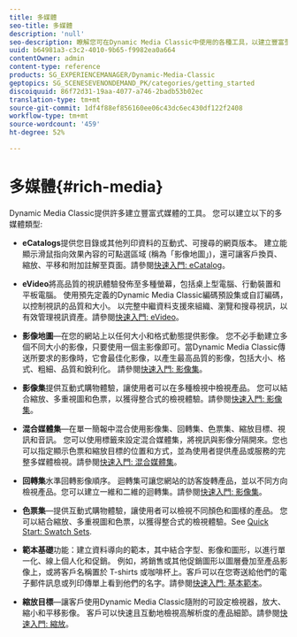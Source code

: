 ```yaml
---
title: 多媒體
seo-title: 多媒體
description: 'null'
seo-description: 瞭解您可在Dynamic Media Classic中使用的各種工具，以建立豐富型媒體。
uuid: b64981a3-c3c2-4010-9b65-f9982ea0a664
contentOwner: admin
content-type: reference
products: SG_EXPERIENCEMANAGER/Dynamic-Media-Classic
geptopics: SG_SCENESEVENONDEMAND_PK/categories/getting_started
discoiquuid: 86f72d31-19aa-4077-a746-2badb53b02ec
translation-type: tm+mt
source-git-commit: 1df4f88ef856160ee06c43dc6ec430df122f2408
workflow-type: tm+mt
source-wordcount: '459'
ht-degree: 52%

---
```



# 多媒體{#rich-media}

Dynamic Media Classic提供許多建立豐富式媒體的工具。 您可以建立以下的多媒體類型:

* **eCatalogs**&#x200B;提供您目錄或其他列印資料的互動式、可搜尋的網頁版本。 建立能顯示滑鼠指向效果內容的可點選區域 (稱為「影像地圖」)，還可讓客戶換頁、縮放、平移和附加註解至頁面。請參閱[快速入門: eCatalog](/help/quick-start-ecatalog.md)。

* **eVideo**&#x200B;將高品質的視訊體驗發佈至多種螢幕，包括桌上型電腦、行動裝置和平板電腦。 使用預先定義的Dynamic Media Classic編碼預設集或自訂編碼，以控制視訊的品質和大小。 以完整中繼資料支援來組織、瀏覽和搜尋視訊，以有效管理視訊資產。請參閱[快速入門: eVideo](/help/quick-start-video.md)。

* **影像地圖**—在您的網站上以任何大小和格式動態提供影像。 您不必手動建立多個不同大小的影像，只要使用一個主影像即可。當Dynamic Media Classic傳送所要求的影像時，它會最佳化影像，以產生最高品質的影像，包括大小、格式、粗細、品質和銳利化。 請參閱[快速入門: 影像集](/help/quick-start-image-sizing.md)。

* **影像集**&#x200B;提供互動式購物體驗，讓使用者可以在多種檢視中檢視產品。 您可以結合縮放、多重視圖和色票，以獲得整合式的檢視體驗。請參閱[快速入門: 影像集](/help/quick-start-image-sets.md)。

* **混合媒體集**—在單一簡報中混合使用影像集、回轉集、色票集、縮放目標、視訊和音訊。 您可以使用標籤來設定混合媒體集，將視訊與影像分隔開來。您也可以指定顯示色票和縮放目標的位置和方式，並為使用者提供產品或服務的完整多媒體檢視。請參閱[快速入門: 混合媒體集](/help/quick-start-mixed-media-sets.md)。

* **回轉集**&#x200B;水準回轉影像順序。 迴轉集可讓您網站的訪客旋轉產品，並以不同方向檢視產品。您可以建立一維和二維的迴轉集。請參閱[快速入門: 影像集](/help/quick-start-spin-sets.md)。

* **色票集**—提供互動式購物體驗，讓使用者可以檢視不同顏色和圖樣的產品。 您可以結合縮放、多重視圖和色票，以獲得整合式的檢視體驗。See [Quick Start: Swatch Sets](/help/quick-start-swatch-sets.md).

* **範本基礎**&#x200B;功能：建立資料導向的範本，其中結合字型、影像和圖形，以進行單一化、線上個人化和促銷。 例如，將銷售或其他促銷圖形以圖層疊加至產品影像上，或將客戶名稱置於 T-shirts 或咖啡杯上。客戶可以在您寄送給他們的電子郵件訊息或列印傳單上看到他們的名字。請參閱[快速入門: 基本範本](/help/quick-start-template-basics.md)。

* **縮放目標**—讓客戶使用Dynamic Media Classic隨附的可設定檢視器，放大、縮小和平移影像。 客戶可以快速且互動地檢視高解析度的產品細節。請參閱[快速入門: 縮放](/help/quick-start-zoom.md)。
